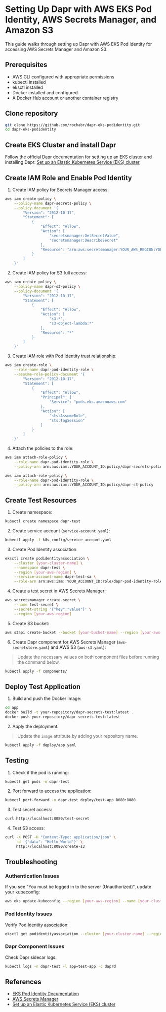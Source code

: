 # Setting Up Dapr with AWS EKS Pod Identity, AWS Secrets Manager, and Amazon S3

This guide walks through setting up Dapr with AWS EKS Pod Identity for accessing AWS Secrets Manager and Amazon S3.

## Prerequisites

- AWS CLI configured with appropriate permissions
- kubectl installed
- eksctl installed
- Docker installed and configured
- A Docker Hub account or another container registry

## Clone repository

```bash
git clone https://github.com/rochabr/dapr-eks-podidentity.git
cd dapr-eks-podidentity
```

## Create EKS Cluster and install Dapr

Follow the official Dapr documentation for setting up an EKS cluster and installing Dapr:
[Set up an Elastic Kubernetes Service (EKS) cluster](https://docs.dapr.io/operations/hosting/kubernetes/cluster/setup-eks/)

## Create IAM Role and Enable Pod Identity

1. Create IAM policy for Secrets Manager access:

```bash
aws iam create-policy \
    --policy-name dapr-secrets-policy \
    --policy-document '{
        "Version": "2012-10-17",
        "Statement": [
            {
                "Effect": "Allow",
                "Action": [
                    "secretsmanager:GetSecretValue",
                    "secretsmanager:DescribeSecret"
                ],
                "Resource": "arn:aws:secretsmanager:YOUR_AWS_REGION:YOUR_ACCOUNT_ID:secret:*"
            }
        ]
    }'
```

2. Create IAM policy for S3 full access:

```bash
aws iam create-policy \
    --policy-name dapr-s3-policy \
    --policy-document '{
        "Version": "2012-10-17",
        "Statement": [
            {
                "Effect": "Allow",
                "Action": [
                    "s3:*",
                    "s3-object-lambda:*"
                ],
                "Resource": "*"
            }
        ]
    }'
```

3. Create IAM role with Pod Identity trust relationship:

```bash
aws iam create-role \
    --role-name dapr-pod-identity-role \
    --assume-role-policy-document '{
        "Version": "2012-10-17",
        "Statement": [
            {
                "Effect": "Allow",
                "Principal": {
                    "Service": "pods.eks.amazonaws.com"
                },
                "Action": [
                    "sts:AssumeRole",
                    "sts:TagSession"
                ]
            }
        ]
    }'
```

4. Attach the policies to the role:

```bash
aws iam attach-role-policy \
    --role-name dapr-pod-identity-role \
    --policy-arn arn:aws:iam::YOUR_ACCOUNT_ID:policy/dapr-secrets-policy
```

```bash
aws iam attach-role-policy \
    --role-name dapr-pod-identity-role \
    --policy-arn arn:aws:iam::YOUR_ACCOUNT_ID:policy/dapr-s3-policy
```

## Create Test Resources

1. Create namespace:

```bash
kubectl create namespace dapr-test
```

2. Create service account (`service-account.yaml`):

```bash
kubectl apply -f k8s-config/service-account.yaml
```

3. Create Pod Identity association:

```bash
eksctl create podidentityassociation \
    --cluster [your-cluster-name] \
    --namespace dapr-test \
    --region [your-aws-region] \
    --service-account-name dapr-test-sa \
    --role-arn arn:aws:iam::YOUR_ACCOUNT_ID:role/dapr-pod-identity-role
```

4. Create a test secret in AWS Secrets Manager:

```bash
aws secretsmanager create-secret \
    --name test-secret \
    --secret-string '{"key":"value"}' \
    --region [your-aws-region]
```

5. Create S3 bucket:

```bash
aws s3api create-bucket --bucket [your-bucket-name] --region [your-aws-region]
```

6. Create Dapr component for AWS Secrets Manager (`aws-secretstore.yaml`) and AWS S3 (`aws-s3.yaml`):

> Update the necessary values on both component files before running the command below.

```bash
kubectl apply -f components/
```

## Deploy Test Application

1. Build and push the Docker image:

```bash
cd app
docker build -t your-repository/dapr-secrets-test:latest .
docker push your-repository/dapr-secrets-test:latest
```

2. Apply the deployment:

> Update the `image` attribute by adding your repository name.

```bash
kubectl apply -f deploy/app.yaml
```

## Testing

1. Check if the pod is running:

```bash
kubectl get pods -n dapr-test
```

2. Port forward to access the application:

```bash
kubectl port-forward -n dapr-test deploy/test-app 8080:8080
```

3. Test secret access:

```bash
curl http://localhost:8080/test-secret
```

4. Test S3 access:

```bash
curl -X POST -H "Content-Type: application/json" \
     -d '{"data": "Hello World"}' \
     http://localhost:8080/create-s3
```

## Troubleshooting

### Authentication Issues

If you see "You must be logged in to the server (Unauthorized)", update your kubeconfig:

```bash
aws eks update-kubeconfig --region [your-aws-region] --name [your-cluster-name]
```

### Pod Identity Issues

Verify Pod Identity association:

```bash
eksctl get podidentityassociation --cluster [your-cluster-name] --region [your-aws-region]
```

### Dapr Component Issues

Check Dapr sidecar logs:

```bash
kubectl logs -n dapr-test -l app=test-app -c daprd
```

## References

- [EKS Pod Identity Documentation](https://docs.aws.amazon.com/eks/latest/userguide/pod-identities.html)
- [AWS Secrets Manager](https://docs.aws.amazon.com/secretsmanager/)
- [Set up an Elastic Kubernetes Service (EKS) cluster](https://docs.dapr.io/operations/hosting/kubernetes/cluster/setup-eks/)
